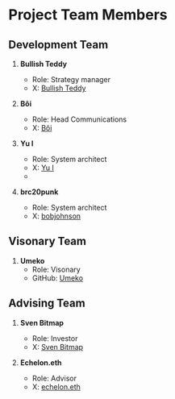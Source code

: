 
# Project Team Members

## Development Team

1. **Bullish Teddy**
   - Role: Strategy manager
   - X: [Bullish Teddy](https://twitter.com/bullish_teddy)

2. **Bôi**
   - Role: Head Communications
   - X: [Bôi](https://twitter.com/Sunbaeeeeeee)

3. **Yu I**
   - Role: System architect
   - X: [Yu I](https://twitter.com/traderyul)
   - 
4. **brc20punk**
   - Role: System architect
   - X: [bobjohnson](https://twitter.com/brc20punk)
  
## Visonary Team

1. **Umeko**
   - Role: Visonary
   - GitHub: [Umeko](https://twitter.com/NFTsistersJAPAN)

## Advising Team

1. **Sven Bitmap**
   - Role: Investor
   - X: [Sven Bitmap](https://twitter.com/Sven__btc)

2. **Echelon.eth**
   - Role: Advisor
   - X: [echelon.eth](https://twitter.com/html_eth)




